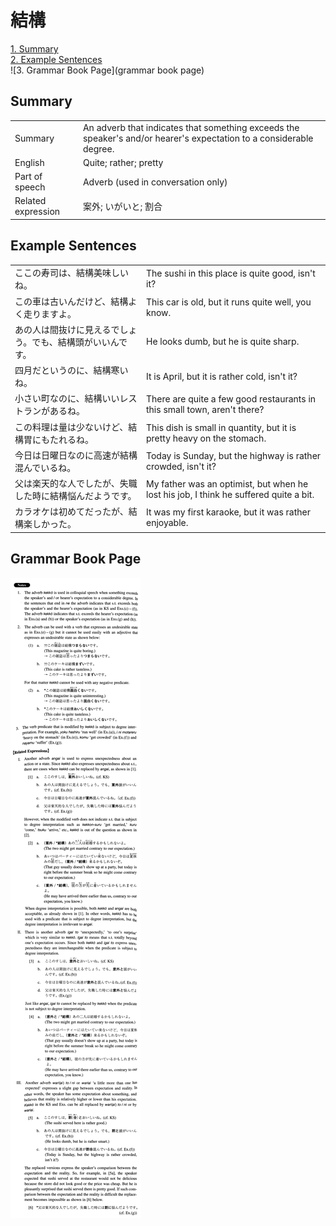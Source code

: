 # 結構

[1. Summary](#summary)<br>
[2. Example Sentences](#example-sentences)<br>
![3. Grammar Book Page](grammar book page)<br>


## Summary

<table><tr>   <td>Summary</td>   <td>An adverb that indicates that something exceeds the speaker's and/or hearer's expectation to a considerable degree.</td></tr><tr>   <td>English</td>   <td>Quite; rather; pretty</td></tr><tr>   <td>Part of speech</td>   <td>Adverb (used in conversation only)</td></tr><tr>   <td>Related expression</td>   <td>案外; いがいと; 割合</td></tr></table>

## Example Sentences

<table><tr>   <td>ここの寿司は、結構美味しいね。</td>   <td>The sushi in this place is quite good, isn't it?</td></tr><tr>   <td>この車は古いんだけど、結構よく走りますよ。</td>   <td>This car is old, but it runs quite well, you know.</td></tr><tr>   <td>あの人は間抜けに見えるでしょう。でも、結構頭がいいんです。</td>   <td>He looks dumb, but he is quite sharp.</td></tr><tr>   <td>四月だというのに、結構寒いね。</td>   <td>It is April, but it is rather cold, isn't it?</td></tr><tr>   <td>小さい町なのに、結構いいレストランがあるね。</td>   <td>There are quite a few good restaurants in this small town, aren't there?</td></tr><tr>   <td>この料理は量は少ないけど、結構胃にもたれるね。</td>   <td>This dish is small in quantity, but it is pretty heavy on the stomach.</td></tr><tr>   <td>今日は日曜日なのに高速が結構混んでいるね。</td>   <td>Today is Sunday, but the highway is rather crowded, isn't it?</td></tr><tr>   <td>父は楽天的な人でしたが、失職した時に結構悩んだようです。</td>   <td>My father was an optimist, but when he lost his job, I think he suffered quite a bit.</td></tr><tr>   <td>カラオケは初めてだったが、結構楽しかった。</td>   <td>It was my first karaoke, but it was rather enjoyable.</td></tr></table>

## Grammar Book Page

![](../img/Intermediate結構.png)

